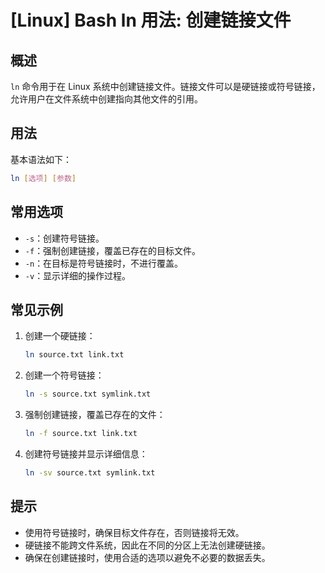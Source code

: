 # [Linux] Bash ln 用法: 创建链接文件

## 概述
`ln` 命令用于在 Linux 系统中创建链接文件。链接文件可以是硬链接或符号链接，允许用户在文件系统中创建指向其他文件的引用。

## 用法
基本语法如下：
```bash
ln [选项] [参数]
```

## 常用选项
- `-s`：创建符号链接。
- `-f`：强制创建链接，覆盖已存在的目标文件。
- `-n`：在目标是符号链接时，不进行覆盖。
- `-v`：显示详细的操作过程。

## 常见示例
1. 创建一个硬链接：
   ```bash
   ln source.txt link.txt
   ```

2. 创建一个符号链接：
   ```bash
   ln -s source.txt symlink.txt
   ```

3. 强制创建链接，覆盖已存在的文件：
   ```bash
   ln -f source.txt link.txt
   ```

4. 创建符号链接并显示详细信息：
   ```bash
   ln -sv source.txt symlink.txt
   ```

## 提示
- 使用符号链接时，确保目标文件存在，否则链接将无效。
- 硬链接不能跨文件系统，因此在不同的分区上无法创建硬链接。
- 确保在创建链接时，使用合适的选项以避免不必要的数据丢失。